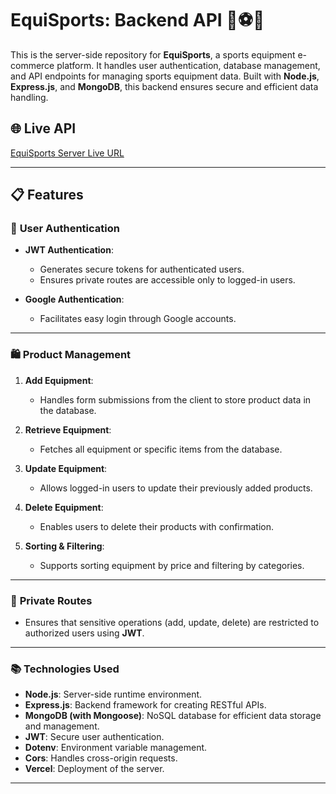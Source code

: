 # EquiSports: Backend API 🏀⚽🏓

This is the server-side repository for **EquiSports**, a sports equipment e-commerce platform. It handles user authentication, database management, and API endpoints for managing sports equipment data. Built with **Node.js**, **Express.js**, and **MongoDB**, this backend ensures secure and efficient data handling.

## 🌐 Live API
[EquiSports Server Live URL](https://equis-sports-server-project.vercel.app/)

---

## 📋 Features

### 🔑 **User Authentication**
- **JWT Authentication**:
  - Generates secure tokens for authenticated users.
  - Ensures private routes are accessible only to logged-in users.
  
- **Google Authentication**:
  - Facilitates easy login through Google accounts.

---

### 🛍️ **Product Management**
1. **Add Equipment**:
   - Handles form submissions from the client to store product data in the database.

2. **Retrieve Equipment**:
   - Fetches all equipment or specific items from the database.

3. **Update Equipment**:
   - Allows logged-in users to update their previously added products.

4. **Delete Equipment**:
   - Enables users to delete their products with confirmation.

5. **Sorting & Filtering**:
   - Supports sorting equipment by price and filtering by categories.

---

### 🔐 **Private Routes**
- Ensures that sensitive operations (add, update, delete) are restricted to authorized users using **JWT**.

---

### 📚 Technologies Used
- **Node.js**: Server-side runtime environment.
- **Express.js**: Backend framework for creating RESTful APIs.
- **MongoDB (with Mongoose)**: NoSQL database for efficient data storage and management.
- **JWT**: Secure user authentication.
- **Dotenv**: Environment variable management.
- **Cors**: Handles cross-origin requests.
- **Vercel**: Deployment of the server.

---

